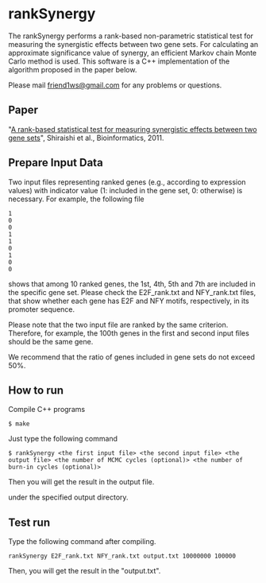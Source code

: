 rankSynergy
===========

The rankSynergy performs a rank-based non-parametric statistical test for measuring the synergistic effects between two gene sets.
For calculating an approximate significance value of synergy, an efficient Markov chain Monte Carlo method is used.
This software is a C++ implementation of the algorithm proposed in the paper below.

Please mail friend1ws@gmail.com for any problems or questions.



Paper
----------

"[A rank-based statistical test for measuring synergistic effects between two gene sets](http://bioinformatics.oxfordjournals.org/content/27/17/2399.full)", Shiraishi et al., Bioinformatics, 2011.


Prepare Input Data
----------

Two input files representing ranked genes (e.g., according to expression values) with indicator value (1: included in the gene set, 0: otherwise) is necessary.
For example, the following file

	1
	0
	0
	1
	1
	0
	1
	0
	0
  
shows that among 10 ranked genes, the 1st, 4th, 5th and 7th are included in the specific gene set.
Please check the E2F_rank.txt and NFY_rank.txt files, that show whether each gene has E2F and NFY motifs, respectively, in its promoter sequence.

Please note that the two input file are ranked by the same criterion.
Therefore, for example, the 100th genes in the first and second input files should be the same gene.

We recommend that the ratio of genes included in gene sets do not exceed 50%.


How to run
---

Compile C++ programs

	$ make

Just type the following command

	$ rankSynergy <the first input file> <the second input file> <the output file> <the number of MCMC cycles (optional)> <the number of burn-in cycles (optional)>

Then you will get the result in the output file.

under the specified output directory.


Test run
----------

Type the following command after compiling.


	rankSynergy E2F_rank.txt NFY_rank.txt output.txt 10000000 100000

Then, you will get the result in the "output.txt".



